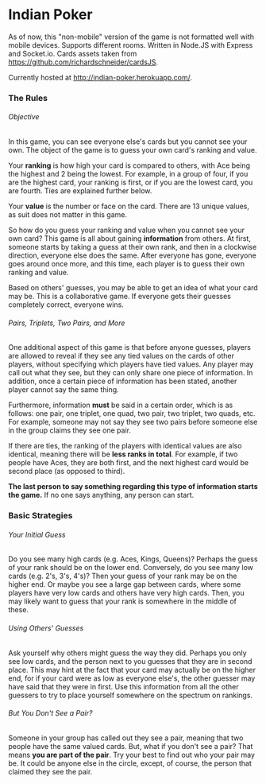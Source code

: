 # Indian Poker
As of now, this "non-mobile" version of the game is not formatted well with mobile devices. Supports different rooms. 
Written in Node.JS with Express and Socket.io. Cards assets taken from https://github.com/richardschneider/cardsJS.

Currently hosted at http://indian-poker.herokuapp.com/.

### The Rules

###### Objective

In this game, you can see everyone else's cards but you cannot see your own. The object of the game is to guess your own card's ranking and value.  

Your **ranking** is how high your card is compared to others, with Ace being the highest and 2 being the lowest. For example, in a group of four, if you are the highest card, your ranking is first, or if you are the lowest card, you are fourth. Ties are explained further below.  

Your **value** is the number or face on the card. There are 13 unique values, as suit does not matter in this game.  

So how do you guess your ranking and value when you cannot see your own card? This game is all about gaining **information** from others. At first, someone starts by taking a guess at their own rank, and then in a clockwise direction, everyone else does the same. After everyone has gone, everyone goes around once more, and this time, each player is to guess their own ranking and value.  

Based on others' guesses, you may be able to get an idea of what your card may be. This is a collaborative game. If everyone gets their guesses completely correct, everyone wins.

###### Pairs, Triplets, Two Pairs, and More

One additional aspect of this game is that before anyone guesses, players are allowed to reveal if they see any tied values on the cards of other players, without specifying which players have tied values. Any player may call out what they see, but they can only share one piece of information. In addition, once a certain piece of information has been stated, another player cannot say the same thing.  

Furthermore, information **must** be said in a certain order, which is as follows: one pair, one triplet, one quad, two pair, two triplet, two quads, etc. For example, someone may not say they see two pairs before someone else in the group claims they see one pair.  

If there are ties, the ranking of the players with identical values are also identical, meaning there will be **less ranks in total**. For example, if two people have Aces, they are both first, and the next highest card would be second place (as opposed to third).  

**The last person to say something regarding this type of information starts the game.** If no one says anything, any person can start.

### Basic Strategies

###### Your Initial Guess

Do you see many high cards (e.g. Aces, Kings, Queens)? Perhaps the guess of your rank should be on the lower end. Conversely, do you see many low cards (e.g. 2's, 3's, 4's)? Then your guess of your rank may be on the higher end. Or maybe you see a large gap between cards, where some players have very low cards and others have very high cards. Then, you may likely want to guess that your rank is somewhere in the middle of these.

###### Using Others' Guesses

Ask yourself why others might guess the way they did. Perhaps you only see low cards, and the person next to you guesses that they are in second place. This may hint at the fact that your card may actually be on the higher end, for if your card were as low as everyone else's, the other guesser may have said that they were in first. Use this information from all the other guessers to try to place yourself somewhere on the spectrum on rankings.

###### But You Don't See a Pair?

Someone in your group has called out they see a pair, meaning that two people have the same valued cards. But, what if you don't see a pair? That means **you are part of the pair**. Try your best to find out who your pair may be. It could be anyone else in the circle, except, of course, the person that claimed they see the pair.